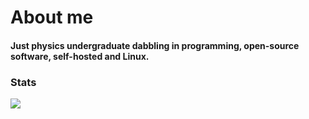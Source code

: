 <h1 align="left">About me</h1>

<h4> Just physics undergraduate dabbling in programming, open-source software, self-hosted and Linux.</h4>





### Stats
<p><img align="left" src="https://github-readme-stats.vercel.app/api/top-langs/?username=mstcl&hide=glsl,tex,html,vim%20snippet,css&layout=compact&langs_count=10&hide_border=true&&theme=github_light" /></p>

